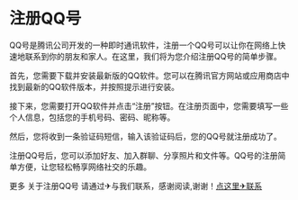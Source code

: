 # 注册QQ号

QQ号是腾讯公司开发的一种即时通讯软件，注册一个QQ号可以让你在网络上快速地联系到你的朋友和家人。在这里，我们将为您介绍注册QQ号的简单步骤。

首先，您需要下载并安装最新版的QQ软件。您可以在腾讯官方网站或应用商店中找到最新的QQ软件版本，并按照提示进行安装。

接下来，您需要打开QQ软件并点击“注册”按钮。在注册页面中，您需要填写一些个人信息，包括您的手机号码、密码、昵称等。

然后，您将收到一条验证码短信，输入该验证码后，您的QQ号就注册成功了。

注册QQ号后，您可以添加好友、加入群聊、分享照片和文件等。QQ号的注册简单方便，让您轻松畅享网络社交的乐趣。

更多 关于注册QQ号 请通过✈与我们联系，感谢阅读,谢谢！[点这里✈联系](https://sms.k02.cc)